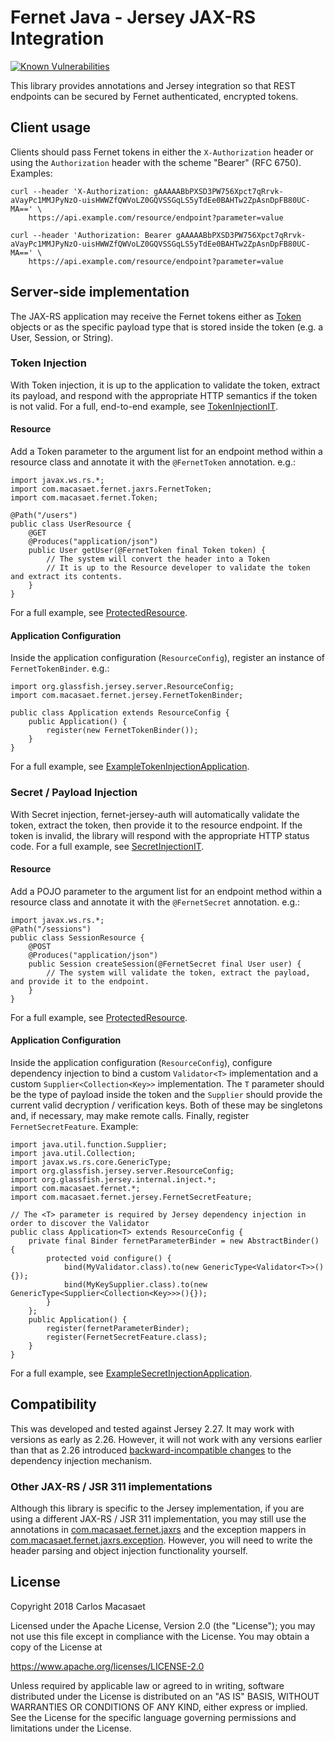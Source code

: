 # Fernet Java - Jersey JAX-RS Integration

[![Known Vulnerabilities](https://snyk.io/test/github/l0s/fernet-java8/badge.svg?targetFile=fernet-jersey-auth%2Fpom.xml)](https://snyk.io/test/github/l0s/fernet-java8?targetFile=fernet-jersey-auth%2Fpom.xml)

This library provides annotations and Jersey integration so that REST endpoints can be secured by Fernet authenticated, encrypted tokens.

## Client usage

Clients should pass Fernet tokens in either the `X-Authorization` header or using the `Authorization` header with the scheme "Bearer" (RFC 6750). Examples:

    curl --header 'X-Authorization: gAAAAABbPXSD3PW756Xpct7qRrvk-aVayPc1MMJPyNzO-uisHWWZfQWVoLZ0GQVSSGqLS5yTdEe0BAHTw2ZpAsnDpFB80UC-MA==' \
        https://api.example.com/resource/endpoint?parameter=value

    curl --header 'Authorization: Bearer gAAAAABbPXSD3PW756Xpct7qRrvk-aVayPc1MMJPyNzO-uisHWWZfQWVoLZ0GQVSSGqLS5yTdEe0BAHTw2ZpAsnDpFB80UC-MA==' \
        https://api.example.com/resource/endpoint?parameter=value

## Server-side implementation

The JAX-RS application may receive the Fernet tokens either as [Token](https://javadoc.io/page/com.macasaet.fernet/fernet-java8/latest/com/macasaet/fernet/Token.html) objects or as the specific payload type that is stored inside the token (e.g. a User, Session, or String).

### Token Injection

With Token injection, it is up to the application to validate the token, extract its payload, and respond with the appropriate HTTP semantics if the token is not valid. For a full, end-to-end example, see [TokenInjectionIT](https://github.com/l0s/fernet-java8/blob/master/fernet-jersey-auth/src/test/java/com/macasaet/fernet/jersey/example/tokeninjection/TokenInjectionIT.java).

#### Resource

Add a Token parameter to the argument list for an endpoint method within a resource class and annotate it with the `@FernetToken` annotation. e.g.:

    import javax.ws.rs.*;
    import com.macasaet.fernet.jaxrs.FernetToken;
    import com.macasaet.fernet.Token;
    
    @Path("/users")
    public class UserResource {
        @GET
        @Produces("application/json")
        public User getUser(@FernetToken final Token token) {
            // The system will convert the header into a Token
            // It is up to the Resource developer to validate the token and extract its contents.
        }
    } 

For a full example, see [ProtectedResource](https://github.com/l0s/fernet-java8/blob/master/fernet-jersey-auth/src/test/java/com/macasaet/fernet/jersey/example/tokeninjection/ProtectedResource.java).

#### Application Configuration

Inside the application configuration (`ResourceConfig`), register an instance of `FernetTokenBinder`. e.g.:

    import org.glassfish.jersey.server.ResourceConfig;
    import com.macasaet.fernet.jersey.FernetTokenBinder;
    
    public class Application extends ResourceConfig {
        public Application() {
            register(new FernetTokenBinder());
        }
    }

For a full example, see [ExampleTokenInjectionApplication](https://github.com/l0s/fernet-java8/blob/master/fernet-jersey-auth/src/test/java/com/macasaet/fernet/jersey/example/tokeninjection/ExampleTokenInjectionApplication.java).

### Secret / Payload Injection

With Secret injection, fernet-jersey-auth will automatically validate the token, extract the token, then provide it to the resource endpoint. If the token is invalid, the library will respond with the appropriate HTTP status code. For a full example, see [SecretInjectionIT](https://github.com/l0s/fernet-java8/blob/master/fernet-jersey-auth/src/test/java/com/macasaet/fernet/jersey/example/secretinjection/SecretInjectionIT.java).

#### Resource

Add a POJO parameter to the argument list for an endpoint method within a resource class and annotate it with the `@FernetSecret` annotation. e.g.:

    import javax.ws.rs.*;
    @Path("/sessions")
    public class SessionResource {
        @POST
        @Produces("application/json")
        public Session createSession(@FernetSecret final User user) {
            // The system will validate the token, extract the payload, and provide it to the endpoint.
        }
    }

For a full example, see [ProtectedResource](https://github.com/l0s/fernet-java8/blob/master/fernet-jersey-auth/src/test/java/com/macasaet/fernet/jersey/example/secretinjection/ProtectedResource.java).

#### Application Configuration

Inside the application configuration (`ResourceConfig`), configure dependency injection to bind a custom `Validator<T>` implementation and a custom `Supplier<Collection<Key>>` implementation. The `T` parameter should be the type of payload inside the token and the `Supplier` should provide the current valid decryption / verification keys. Both of these may be singletons and, if necessary, may make remote calls. Finally, register `FernetSecretFeature`. Example:

    import java.util.function.Supplier;
    import java.util.Collection;
    import javax.ws.rs.core.GenericType;
    import org.glassfish.jersey.server.ResourceConfig;
    import org.glassfish.jersey.internal.inject.*;
    import com.macasaet.fernet.*;
    import com.macasaet.fernet.jersey.FernetSecretFeature;
    
    // The <T> parameter is required by Jersey dependency injection in order to discover the Validator
    public class Application<T> extends ResourceConfig {
        private final Binder fernetParameterBinder = new AbstractBinder() {
            protected void configure() {
                bind(MyValidator.class).to(new GenericType<Validator<T>>(){});
                bind(MyKeySupplier.class).to(new GenericType<Supplier<Collection<Key>>>(){});
            }
        };
        public Application() {
            register(fernetParameterBinder);
            register(FernetSecretFeature.class);
        }
    }

For a full example, see [ExampleSecretInjectionApplication](https://github.com/l0s/fernet-java8/blob/master/fernet-jersey-auth/src/test/java/com/macasaet/fernet/jersey/example/secretinjection/ExampleSecretInjectionApplication.java).

## Compatibility

This was developed and tested against Jersey 2.27. It may work with versions as early as 2.26. However, it will not work with any versions earlier than that as 2.26 introduced [backward-incompatible changes](https://jersey.github.io/release-notes/2.26.html) to the dependency injection mechanism.

### Other JAX-RS / JSR 311 implementations

Although this library is specific to the Jersey implementation, if you are using a different JAX-RS / JSR 311 implementation, you may still use the annotations in [com.macasaet.fernet.jaxrs](https://github.com/l0s/fernet-java8/tree/master/fernet-jersey-auth/src/main/java/com/macasaet/fernet/jaxrs) and the exception mappers in [com.macasaet.fernet.jaxrs.exception](https://github.com/l0s/fernet-java8/tree/master/fernet-jersey-auth/src/main/java/com/macasaet/fernet/jaxrs/exception). However, you will need to write the header parsing and object injection functionality yourself.

## License

   Copyright 2018 Carlos Macasaet

   Licensed under the Apache License, Version 2.0 (the "License");
   you may not use this file except in compliance with the License.
   You may obtain a copy of the License at

   https://www.apache.org/licenses/LICENSE-2.0

   Unless required by applicable law or agreed to in writing, software
   distributed under the License is distributed on an "AS IS" BASIS,
   WITHOUT WARRANTIES OR CONDITIONS OF ANY KIND, either express or implied.
   See the License for the specific language governing permissions and
   limitations under the License.
